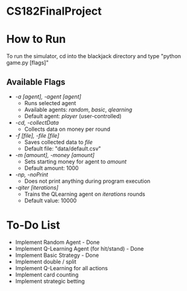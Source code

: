 # CS182FinalProject

# How to Run
To run the simulator, cd into the blackjack directory and type "python game.py [flags]"

## Available Flags
+ *-a [agent], -agent [agent]*
	+ Runs selected agent
 	+ Available agents: *random*, *basic*, *qlearning*
 	+ Default agent: *player* (user-controlled)
+ *-cd, -collectData*
	+ Collects data on money per round
+ *-f [file], -file [file]*
	+ Saves collected data to *file*
	+ Default file: "data/default.csv"
+ *-m [amount], -money [amount]*
	+ Sets starting money for agent to *amount*
	+ Default amount: 1000
+ *-np, -noPrint*
	+ Does not print anything during program execution
+ *-qiter [iterations]*
	+ Trains the QLearning agent on *iterations* rounds
	+ Default value: 10000

# To-Do List
- Implement Random Agent - Done
- Implement Q-Learning Agent (for hit/stand) - Done
- Implement Basic Strategy - Done
- Implement double / split
- Implement Q-Learning for all actions
- Implement card counting
- Implement strategic betting
